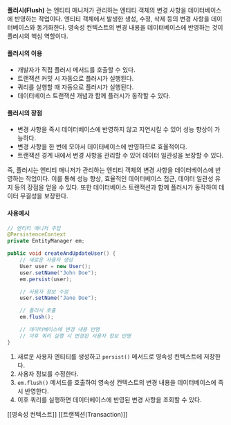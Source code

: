 **플러시(Flush)** 는 엔티티 매니저가 관리하는 엔티티 객체의 변경 사항을 데이터베이스에 반영하는 작업이다. 엔티티 객체에서 발생한 생성, 수정, 삭제 등의 변경 사항을 데이터베이스와 동기화한다. 영속성 컨텍스트의 변경 내용을 데이터베이스에 반영하는 것이 플러시의 핵심 역할이다.

#### 플러시의 이용

- 개발자가 직접 플러시 메서드를 호출할 수 있다.
- 트랜잭션 커밋 시 자동으로 플러시가 실행된다.
- 쿼리를 실행할 때 자동으로 플러시가 실행된다.
- 데이터베이스 트랜잭션 개념과 함께 플러시가 동작할 수 있다.

#### 플러시의 장점

- 변경 사항을 즉시 데이터베이스에 반영하지 않고 지연시킬 수 있어 성능 향상이 가능하다.
- 변경 사항을 한 번에 모아서 데이터베이스에 반영하므로 효율적이다.
- 트랜잭션 경계 내에서 변경 사항을 관리할 수 있어 데이터 일관성을 보장할 수 있다.

즉, 플러시는 엔티티 매니저가 관리하는 엔티티 객체의 변경 사항을 데이터베이스에 반영하는 작업이다. 이를 통해 성능 향상, 효율적인 데이터베이스 접근, 데이터 일관성 유지 등의 장점을 얻을 수 있다. 또한 데이터베이스 트랜잭션과 함께 플러시가 동작하여 데이터 무결성을 보장한다.

#### 사용예시
~~~java
// 엔티티 매니저 주입
@PersistenceContext
private EntityManager em;

public void createAndUpdateUser() {
    // 새로운 사용자 생성
    User user = new User();
    user.setName("John Doe");
    em.persist(user);

    // 사용자 정보 수정
    user.setName("Jane Doe");

    // 플러시 호출
    em.flush();

    // 데이터베이스에 변경 내용 반영
    // 이후 쿼리 실행 시 변경된 사용자 정보 반영
}
~~~
1. 새로운 사용자 엔티티를 생성하고 `persist()` 메서드로 영속성 컨텍스트에 저장한다.
2. 사용자 정보를 수정한다.
3. `em.flush()` 메서드를 호출하여 영속성 컨텍스트의 변경 내용을 데이터베이스에 즉시 반영한다.
4. 이후 쿼리를 실행하면 데이터베이스에 반영된 변경 사항을 조회할 수 있다.

[[영속성 컨텍스트]]
[[트랜젝션(Transaction)]]